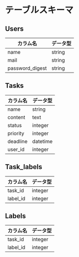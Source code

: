 # テーブルスキーマ
## Users
| カラム名        | データ型 |
|-----------------|----------|
| name            | string   |
| mail            | string   |
| password_digest | string   |


## Tasks
| カラム名 | データ型 |
|----------|----------|
| name     | string   |
| content  | text     |
| status   | integer  |
| priority | integer  |
| deadline | datetime |
| user_id  | integer  |


## Task_labels
| カラム名 | データ型 |
|----------|----------|
| task_id  | integer  |
| label_id | integer  |


## Labels
| カラム名 | データ型 |
|----------|----------|
| task_id  | integer  |
| label_id | integer  |
